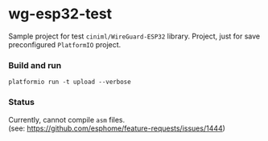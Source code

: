 wg-esp32-test
=============

Sample project for test `ciniml/WireGuard-ESP32` library.
Project, just for save preconfigured `PlatformIO` project.  

### Build and run 

`platformio run -t upload --verbose`

### Status 

Currently, cannot compile `asm` files.  
(see: https://github.com/esphome/feature-requests/issues/1444)
